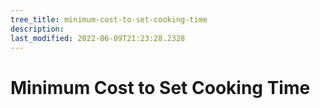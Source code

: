 ```yaml
---
tree_title: minimum-cost-to-set-cooking-time
description: 
last_modified: 2022-06-09T21:23:28.2328
---
```


# Minimum Cost to Set Cooking Time
